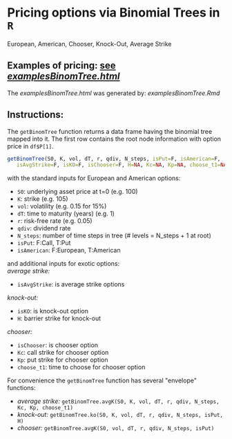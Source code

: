 # Pricing options via Binomial Trees in `R`
European, American, Chooser, Knock-Out, Average Strike

## Examples of pricing: [see  *examplesBinomTree.html*](https://htmlpreview.github.io/?https://github.com/nicolaivicol/binomial-tree-options-R/blob/master/examplesBinomTree.html)
The *examplesBinomTree.html* was generated by: *examplesBinomTree.Rmd*

## Instructions:

The `getBinomTree` function returns a data frame having the binomial tree mapped into it. 
The first row contains the root node information with option price in `df$P[1]`.

```R
getBinomTree(S0, K, vol, dT, r, qdiv, N_steps, isPut=F, isAmerican=F, 
   isAvgStrike=F, isKO=F, isChooser=F, H=NA, Kc=NA, Kp=NA, choose_t1=NA)
```

with the standard inputs for European and American options:    
- `S0`:  underlying asset price at t=0 (e.g. 100)
- `K`:  strike (e.g. 105)
- `vol`:  volatility (e.g. 0.15 for 15%)     
- `dT`:  time to maturity (years) (e.g. 1)
- `r`:  risk-free rate (e.g. 0.05)
- `qdiv`:  dividend rate
- `N_steps`:  number of time steps in tree (# levels = N_steps + 1 at root)
- `isPut`:  F:Call, T:Put
- `isAmerican`:  F:European, T:American   

and additional inputs for exotic options:  
*average strike:*    
- `isAvgStrike`: is average strike options

*knock-out:*    
- `isKO`:  is knock-out option
- `H`:  barrier strike for knock-out

*chooser:*     
- `isChooser`:  is chooser option
- `Kc`:  call strike for chooser option
- `Kp`:  put strike for chooser option
- `choose_t1`:  time to choose for chooser option

For convenience the `getBinomTree` function has several "envelope" functions:
- *average strike:* `getBinomTree.avgK(S0, K, vol, dT, r, qdiv, N_steps, Kc, Kp, choose_t1)`
- *knock-out:*  `getBinomTree.ko(S0, K, vol, dT, r, qdiv, N_steps, isPut, H)`
- *chooser:*  `getBinomTree.avgK(S0, vol, dT, r, qdiv, N_steps, isPut)`
